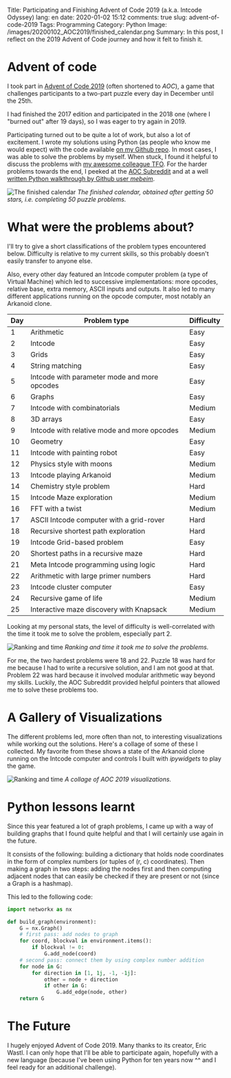 ﻿Title: Participating and Finishing Advent of Code 2019 (a.k.a. Intcode Odyssey)
lang: en
date: 2020-01-02 15:12
comments: true
slug: advent-of-code-2019
Tags: Programming
Category: Python
Image: /images/20200102_AOC2019/finished_calendar.png
Summary: In this post, I reflect on the 2019 Advent of Code journey and how it felt to finish it.

# Advent of code

I took part in [Advent of Code 2019](https://adventofcode.com) (often shortened to *AOC*), a game that challenges participants to a two-part puzzle every day in December until the 25th.

I had finished the 2017 edition and participated in the 2018 one (where I "burned out" after 19 days), so I was eager to try again in 2019.

Participating turned out to be quite a lot of work, but also a lot of excitement. I wrote my solutions using Python (as people who know me would expect) with the code available [on my Github repo](https://github.com/flothesof/advent_of_code2019). In most cases, I was able to solve the problems by myself. When stuck, I found it helpful to discuss the problems with [my awesome colleague TFO](https://github.com/forthib). For the harder problems towards the end, I peeked at the [AOC Subreddit](https://www.reddit.com/r/adventofcode/) and at a well [written Python walkthrough by Github user *mebeim*](https://github.com/mebeim/aoc/tree/master/2019). 

![The finished calendar]({static}/images/20200102_AOC2019/finished_calendar.png)
*The finished calendar, obtained after getting 50 stars, i.e. completing 50 puzzle problems.*

# What were the problems about?

I'll try to give a short classifications of the problem types encountered below. Difficulty is relative to my current skills, so this probably doesn't easily transfer to anyone else. 

Also, every other day featured an Intcode computer problem (a type of Virtual Machine) which led to successive implementations: more opcodes, relative base, extra memory, ASCII inputs and outputs. It also led to many different applications running on the opcode computer, most notably an Arkanoid clone.  

| Day 	| Problem type                                 	| Difficulty 	|
|-----	|----------------------------------------------	|------------	|
| 1   	| Arithmetic                                   	| Easy       	|
| 2   	| Intcode                                      	| Easy       	|
| 3   	| Grids                                        	| Easy       	|
| 4   	| String matching                              	| Easy       	|
| 5   	| Intcode with parameter mode and more opcodes 	| Easy       	|
| 6   	| Graphs                                       	| Easy       	|
| 7   	| Intcode with combinatorials                  	| Medium     	|
| 8   	| 3D arrays                                    	| Easy       	|
| 9   	| Intcode with relative mode and more opcodes  	| Medium     	|
| 10  	| Geometry                                     	| Easy       	|
| 11  	| Intcode with painting robot                  	| Easy       	|
| 12  	| Physics style with moons                     	| Medium     	|
| 13  	| Intcode playing Arkanoid                     	| Medium     	|
| 14  	| Chemistry style problem                      	| Hard       	|
| 15  	| Intcode Maze exploration                     	| Medium     	|
| 16  	| FFT with a twist                             	| Medium     	|
| 17  	| ASCII Intcode computer with a grid-rover     	| Hard       	|
| 18  	| Recursive shortest path exploration          	| Hard       	|
| 19  	| Intcode Grid-based problem                   	| Easy       	|
| 20  	| Shortest paths in a recursive maze           	| Hard       	|
| 21  	| Meta Intcode programming using logic         	| Hard       	|
| 22  	| Arithmetic with large primer numbers         	| Hard       	|
| 23  	| Intcode cluster computer                     	| Easy       	|
| 24  	| Recursive game of life                       	| Medium     	|
| 25  	| Interactive maze discovery with Knapsack     	| Medium     	|


Looking at my personal stats, the level of difficulty is well-correlated with the time it took me to solve the problem, especially part 2.

![Ranking and time]({static}/images/20200102_AOC2019/stats.png)
*Ranking and time it took me to solve the problems.*

For me, the two hardest problems were 18 and 22. Puzzle 18 was hard for me because I had to write a recursive solution, and I am not good at that. Problem 22 was hard because it involved modular arithmetic way beyond my skills. Luckily, the AOC Subreddit provided helpful pointers that allowed me to solve these problems too.

# A Gallery of Visualizations

The different problems led, more often than not, to interesting visualizations while working out the solutions. Here's a collage of some of these I collected. My favorite from these shows a state of the Arkanoid clone running on the Intcode computer and controls I built with *ipywidgets* to play the game.

![Ranking and time]({static}/images/20200102_AOC2019/collage.png)
*A collage of AOC 2019 visualizations.*

# Python lessons learnt

Since this year featured a lot of graph problems, I came up with a way of building graphs that I found quite helpful and that I will certainly use again in the future.

It consists of the following: building a dictionary that holds node coordinates in the form of complex numbers (or tuples of (r, c) coordinates). Then making a graph in two steps: adding the nodes first and then computing adjacent nodes that can easily be checked if they are present or not (since a Graph is a hashmap). 

This led to the following code:

```python
import networkx as nx

def build_graph(environment):
    G = nx.Graph()
	# first pass: add nodes to graph
    for coord, blockval in environment.items():
        if blockval != 0:
            G.add_node(coord)
	# second pass: connect them by using complex number addition
    for node in G:
        for direction in [1, 1j, -1, -1j]:
            other = node + direction
            if other in G:
                G.add_edge(node, other)
    return G
```

# The Future

I hugely enjoyed Advent of Code 2019. Many thanks to its creator, Eric Wastl.
I can only hope that I'll be able to participate again, hopefully with a new language (because I've been using Python for ten years now ^^ and I feel ready for an additional challenge).